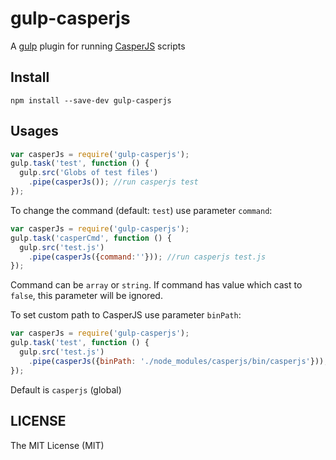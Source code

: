 # gulp-casperjs

A [gulp](https://github.com/gulpjs/gulp) plugin for running [CasperJS](https://github.com/n1k0/casperjs) scripts

## Install

```
npm install --save-dev gulp-casperjs
```

## Usages

```js
var casperJs = require('gulp-casperjs');
gulp.task('test', function () {
  gulp.src('Globs of test files')
    .pipe(casperJs()); //run casperjs test
});
```

To change the command (default: `test`) use parameter `command`:

```js
var casperJs = require('gulp-casperjs');
gulp.task('casperCmd', function () {
  gulp.src('test.js')
    .pipe(casperJs({command:''})); //run casperjs test.js
});
```

Command can be `array` or `string`.
If command has value which cast to `false`, this parameter will be ignored.

To set custom path to CasperJS use parameter `binPath`:

```js
var casperJs = require('gulp-casperjs');
gulp.task('test', function () {
  gulp.src('test.js')
    .pipe(casperJs({binPath: './node_modules/casperjs/bin/casperjs'})); //custom path to CasperJs
});
```

Default is `casperjs` (global)


## LICENSE

The MIT License (MIT)
